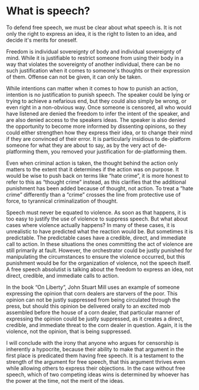 # What is speech?

To defend free speech, we must be clear about what speech is.  It is not only the right to express an idea, it is the right to listen to an idea, and decide it's merits for oneself.

Freedom is individual sovereignty of body and individual sovereignty of mind.  While it is justifiable to restrict someone from using their body in a way that violates the sovereignty of another individual, there can be no such justification when it comes to someone's thoughts or their expression of them.  Offense can not be given, it can only be taken.

While intentions can matter when it comes to how to punish an action, intention is no justification to punish speech.  The speaker could be lying or trying to achieve a nefarious end, but they could also simply be wrong, or even right in a non-obvious way.  Once someone is censored, all who would have listened are denied the freedom to infer the intent of the speaker, and are also denied access to the speakers ideas.  The speaker is also denied the opportunity to become more informed by dissenting opinions, so they could either strengthen how they express their idea, or to change their mind if they are convinced of their error.  It is particularly insidious to de-platform someone for what they are about to say, as by the very act of de-platforming them, you removed your justification for de-platforming them.

Even when criminal action is taken, the thought behind the action only matters to the extent that it determines if the action was on purpose.  It would be wise to push back on terms like “hate crime”, it is more honest to refer to this as “thought crime” instead, as this clarifies that the additional punishment has been added because of thought, not action.  To treat a “hate crime” differently than a “crime” crosses the line from protective use of force, to tyrannical criminalization of thought.

Speech must never be equated to violence.  As soon as that happens, it is too easy to justify the use of violence to suppress speech.  But what about cases where violence actually happens?  In many of these cases, it is unrealistic to have predicted what the reaction would be.  But sometimes it is predictable.  The predictable cases have a credible, direct, and immediate call to action.  In these situations the ones committing the act of violence are still primarily at fault.  However, the orchestrator could be justly punished for manipulating the circumstances to ensure the violence occurred, but this punishment would be for the organization of violence, not the speech itself.  A free speech absolutist is talking about the freedom to express an idea, not direct, credible, and immediate calls to action.

In the book “On Liberty”, John Stuart Mill uses an example of someone expressing the opinion that corn dealers are starvers of the poor.  This opinion can not be justly suppressed from being circulated through the press, but should this opinion be delivered orally to an excited mob assembled before the house of a corn dealer, that particular manner of expressing the opinion could be justly suppressed, as it creates a direct, credible, and immediate threat to the corn dealer in question.  Again, it is the violence, not the opinion, that is being suppressed.

I will conclude with the irony that anyone who argues for censorship is inherently a hypocrite, because their ability to make that argument in the first place is predicated them having free speech.  It is a testament to the strength of the argument for free speech, that this argument thrives even while allowing others to express their objections.  In the case without free speech, which of two competing ideas wins is determined by whoever has the power at the time, not the merit of the ideas.
